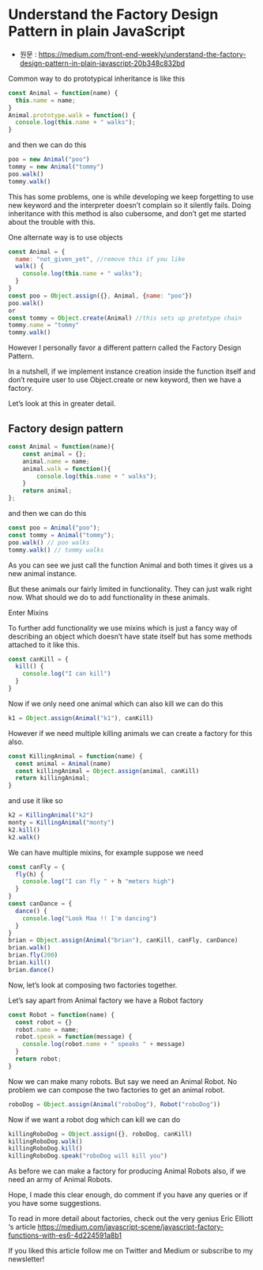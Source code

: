 # Understand the Factory Design Pattern in plain JavaScript

- 원문 : https://medium.com/front-end-weekly/understand-the-factory-design-pattern-in-plain-javascript-20b348c832bd

Common way to do prototypical inheritance is like this

```javascript
const Animal = function(name) {
  this.name = name;
}
Animal.prototype.walk = function() {
  console.log(this.name + " walks");
}
```

and then we can do this

```javascript
poo = new Animal("poo")
tommy = new Animal("tommy")
poo.walk()
tommy.walk()
```

This has some problems, one is while developing we keep forgetting to use new keyword and the interpreter doesn’t complain so it silently fails. Doing inheritance with this method is also cubersome, and don’t get me started about the trouble with this.

One alternate way is to use objects

```javascript
const Animal = {
  name: "not_given_yet", //remove this if you like
  walk() {
    console.log(this.name + " walks");
  }
}
const poo = Object.assign({}, Animal, {name: "poo"})
poo.walk()
or
const tommy = Object.create(Animal) //this sets up prototype chain
tommy.name = "tommy"
tommy.walk()
```

However I personally favor a different pattern called the Factory Design Pattern.

In a nutshell, if we implement instance creation inside the function itself and don’t require user to use Object.create or new keyword, then we have a factory.

Let’s look at this in greater detail.

## Factory design pattern

```javascript
const Animal = function(name){
    const animal = {};
    animal.name = name;
    animal.walk = function(){
        console.log(this.name + " walks");
    }
    return animal;
};
```

and then we can do this

```javascript
const poo = Animal("poo");
const tommy = Animal("tommy");
poo.walk() // poo walks
tommy.walk() // tommy walks
```

As you can see we just call the function Animal and both times it gives us a new animal instance.

But these animals our fairly limited in functionality. They can just walk right now. What should we do to add functionality in these animals.

Enter Mixins

To further add functionality we use mixins which is just a fancy way of describing an object which doesn’t have state itself but has some methods attached to it like this.

```javascript
const canKill = {
  kill() {
    console.log("I can kill")
  }
}
```

Now if we only need one animal which can also kill we can do this

```javascript
k1 = Object.assign(Animal("k1"), canKill)
```

However if we need multiple killing animals we can create a factory for this also.

```javascript
const KillingAnimal = function(name) {
  const animal = Animal(name)
  const killingAnimal = Object.assign(animal, canKill)
  return killingAnimal;
}
```

and use it like so

```javascript
k2 = KillingAnimal("k2")
monty = KillingAnimal("monty")
k2.kill()
k2.walk()
```

We can have multiple mixins, for example suppose we need

```javascript
const canFly = {
  fly(h) {
    console.log("I can fly " + h "meters high")
  }
}
const canDance = {
  dance() {
    console.log("Look Maa !! I'm dancing")
  }
}
brian = Object.assign(Animal("brian"), canKill, canFly, canDance)
brian.walk()
brian.fly(200)
brian.kill()
brian.dance()
```

Now, let’s look at composing two factories together.

Let’s say apart from Animal factory we have a Robot factory

```javascript
const Robot = function(name) {
  const robot = {}
  robot.name = name;
  robot.speak = function(message) {
    console.log(robot.name + " speaks " + message)
  }
  return robot;
}
```

Now we can make many robots. But say we need an Animal Robot. No problem we can compose the two factories to get an animal robot.

```javascript
roboDog = Object.assign(Animal("roboDog"), Robot("roboDog"))
```

Now if we want a robot dog which can kill we can do

```javascript
killingRoboDog = Object.assign({}, roboDog, canKill)
killingRoboDog.walk()
killingRoboDog.kill()
killingRoboDog.speak("roboDog will kill you")
```

As before we can make a factory for producing Animal Robots also, if we need an army of Animal Robots.

Hope, I made this clear enough, do comment if you have any queries or if you have some suggestions.

To read in more detail about factories, check out the very genius Eric Elliott ‘s article https://medium.com/javascript-scene/javascript-factory-functions-with-es6-4d224591a8b1

If you liked this article follow me on Twitter and Medium or subscribe to my newsletter!
